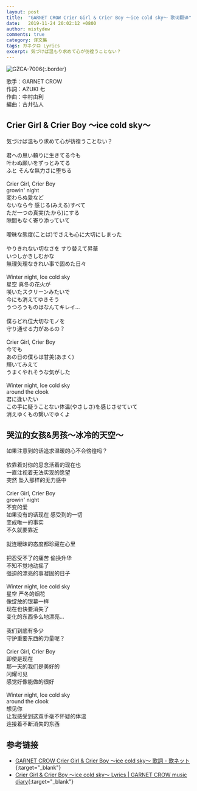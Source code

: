 ```yaml
---
layout: post
title:  "GARNET CROW Crier Girl & Crier Boy 〜ice cold sky〜 歌词翻译"
date:   2019-11-24 20:02:12 +0800
author: mistydew
comments: true
category: 译文集
tags: ガネクロ Lyrics
excerpt: 気づけば温もり求めて心が彷徨うことない？
---
```

![GZCA-7006](https://crowsub.github.io/assets/images/discography/single/GZCA-7006.jpg){:.border}

歌手：GARNET CROW<br>
作詞：AZUKI 七<br>
作曲：中村由利<br>
編曲：古井弘人

<div class="lyric-original">
  <h2>Crier Girl & Crier Boy 〜ice cold sky〜</h2>
  <p>
    気づけば温もり求めて心が彷徨うことない？<br>
    <br>
    君への思い頼りに生きてる今も<br>
    叶わぬ願いをずっとみてる<br>
    ふと そんな無力さに堕ちる<br>
    <br>
    Crier Girl, Crier Boy<br>
    growin' night<br>
    変わらぬ愛など<br>
    ないなら今 感じる(みえる)すべて<br>
    ただ一つの真実(たから)にする<br>
    隙間もなく寄り添っていて<br>
    <br>
    曖昧な態度(ことば)でさえも心に大切にしまった<br>
    <br>
    やりきれない切なさを すり替えて昇華<br>
    いつしかきしむかな<br>
    無理矢理なきれい事で固めた日々<br>
    <br>
    Winter night, Ice cold sky<br>
    星空 真冬の花火が<br>
    咲いたスクリーンみたいで<br>
    今にも消えてゆきそう<br>
    うつろうものはなんてキレイ…<br>
    <br>
    僕らどれ位大切なモノを<br>
    守り通せる力があるの？<br>
    <br>
    Crier Girl, Crier Boy<br>
    今でも<br>
    あの日の僕らは甘美(あまく)<br>
    輝いてみえて<br>
    うまくやれそうな気がした<br>
    <br>
    Winter night, Ice cold sky<br>
    around the clook<br>
    君に逢いたい<br>
    この手に疑うことない体温(やさしさ)を感じさせていて<br>
    消えゆくもの繋いでゆくよ
  </p>
</div>

<div class="lyric-translation">
  <h2>哭泣的女孩&男孩～冰冷的天空～</h2>
  <p>
    如果注意到的话追求温暖的心不会徬徨吗？<br>
    <br>
    依靠着对你的思念活着的现在也<br>
    一直注视着无法实现的愿望<br>
    突然 坠入那样的无力感中<br>
    <br>
    Crier Girl, Crier Boy<br>
    growin' night<br>
    不变的爱<br>
    如果没有的话现在 感受到的一切<br>
    变成唯一的事实<br>
    不久就要靠近<br>
    <br>
    就连暧昧的态度都珍藏在心里<br>
    <br>
    把忍受不了的痛苦 偷换升华<br>
    不知不觉地动摇了<br>
    强迫的漂亮的事凝固的日子<br>
    <br>
    Winter night, Ice cold sky<br>
    星空 严冬的烟花<br>
    像绽放的银幕一样<br>
    现在也快要消失了<br>
    变化的东西多么地漂亮…<br>
    <br>
    我们到底有多少<br>
    守护重要东西的力量呢？<br>
    <br>
    Crier Girl, Crier Boy<br>
    即使是现在<br>
    那一天的我们是美好的<br>
    闪耀可见<br>
    感觉好像能做的很好<br>
    <br>
    Winter night, Ice cold sky<br>
    around the clook<br>
    想见你<br>
    让我感受到这双手毫不怀疑的体温<br>
    连接着不断消失的东西
  </p>
</div>

## 参考链接

* [GARNET CROW Crier Girl & Crier Boy 〜ice cold sky〜 歌詞 - 歌ネット](https://www.uta-net.com/song/20137){:target="_blank"}
* [Crier Girl & Crier Boy 〜ice cold sky〜 Lyrics \| GARNET CROW music diary](https://crowsub.github.io/lyrics/original/Crier%20Girl%20&%20Crier%20Boy%20〜ice%20cold%20sky〜.html){:target="_blank"}
